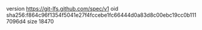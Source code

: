 version https://git-lfs.github.com/spec/v1
oid sha256:f864c96f1354f5041e27f4fccebe1fc66444d0a83d8c00ebc19cc0b1117096d4
size 18470
